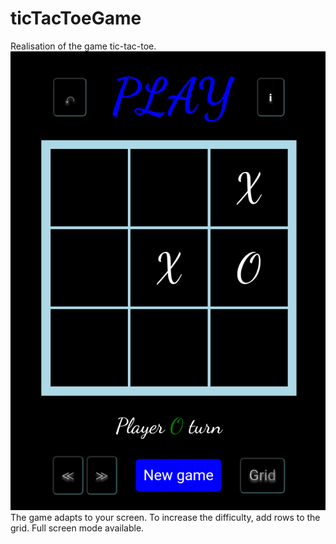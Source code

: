 # ticTacToeGame
Realisation of the game tic-tac-toe.
![Tic-tac-toe](/src/assets/images/game.png "Tic-tac-toe")
The game adapts to your screen. To increase the difficulty, add rows to the grid. Full screen mode available.
